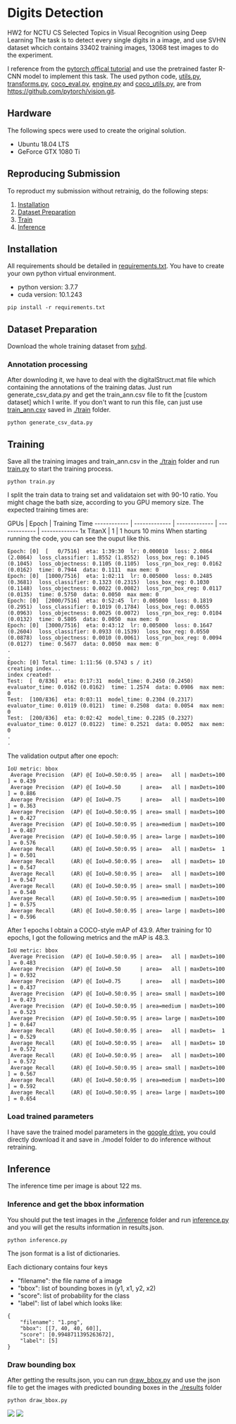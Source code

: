 # Digits Detection
HW2 for NCTU CS Selected Topics in Visual Recognition using Deep Learning
The task is to detect every single digits in a image, and use SVHN dataset whcich contains 33402 training images, 13068 test images to do the experiment.

I reference from the [pytorch offical tutorial](https://pytorch.org/tutorials/intermediate/torchvision_tutorial.html) and use the pretrained faster R-CNN model to implement this task.
The used python code, [utils.py](https://github.com/sweiichen/digits-detection/blob/main/utils.py), [transforms.py](https://github.com/sweiichen/digits-detection/blob/main/transforms.py), [coco_eval.py](https://github.com/sweiichen/digits-detection/blob/main/coco_eval.py), [engine.py](https://github.com/sweiichen/digits-detection/blob/main/engine.py) and [coco_utils.py](https://github.com/sweiichen/digits-detection/blob/main/coco_utils.py), are from https://github.com/pytorch/vision.git.



## Hardware
The following specs were used to create the original solution.
- Ubuntu 18.04 LTS
- GeForce GTX 1080 Ti

## Reproducing Submission
To reproduct my submission without retrainig, do the following steps:
1. [Installation](#installation)
2. [Dataset Preparation](#dataset-preparation)
3. [Train](#train)
4. [Inference](#inference)

## Installation
All requirements should be detailed in [requirements.txt](https://github.com/sweiichen/digits-detection/blob/main/requirements.txt). 
You have to create your own python virtual environment.
- python version: 3.7.7 
- cuda version: 10.1.243

```
pip install -r requirements.txt
```

## Dataset Preparation
Download the whole training dataset from [svhd](http://ufldl.stanford.edu/housenumbers/).
### Annotation processing 
After downloding it, we have to deal with the digitalStruct.mat file which containing the annotations of the training datas.
Just run generate_csv_data.py and get the train_ann.csv file to fit the [custom dataset] which I write.
If you don't want to run this file, can just use [train_ann.csv](https://github.com/sweiichen/digits-detection/blob/main/train/train_ann.csv) saved in [./train](https://github.com/sweiichen/digits-detection/tree/main/train) folder.

```
python generate_csv_data.py
```




## Training
Save all the training images and train_ann.csv in the [./train](https://github.com/sweiichen/digits-detection/tree/main/train) folder and run [train.py](https://github.com/sweiichen/digits-detection/blob/main/train.py) to start the training process. 

```
python train.py
```
I split the train data to traing set and validataion set with 90-10 ratio.
You might chage the bath size, according to you GPU memory size.
The expected training times are:

 GPUs  | Epoch | Training Time
------------ | ------------- | ------------- | ------------- | -------------
 1x TitanX  | 1 | 1 hours 10 mins
When starting running the code, you can see the ouput like this.
```
Epoch: [0]  [   0/7516]  eta: 1:39:30  lr: 0.000010  loss: 2.0864 (2.0864)  loss_classifier: 1.8552 (1.8552)  loss_box_reg: 0.1045 (0.1045)  loss_objectness: 0.1105 (0.1105)  loss_rpn_box_reg: 0.0162 (0.0162)  time: 0.7944  data: 0.1111  max mem: 0
Epoch: [0]  [1000/7516]  eta: 1:02:11  lr: 0.005000  loss: 0.2485 (0.3681)  loss_classifier: 0.1323 (0.2315)  loss_box_reg: 0.1030 (0.1148)  loss_objectness: 0.0022 (0.0082)  loss_rpn_box_reg: 0.0117 (0.0135)  time: 0.5750  data: 0.0050  max mem: 0
Epoch: [0]  [2000/7516]  eta: 0:52:45  lr: 0.005000  loss: 0.1819 (0.2951)  loss_classifier: 0.1019 (0.1784)  loss_box_reg: 0.0655 (0.0963)  loss_objectness: 0.0025 (0.0072)  loss_rpn_box_reg: 0.0104 (0.0132)  time: 0.5805  data: 0.0050  max mem: 0
Epoch: [0]  [3000/7516]  eta: 0:43:12  lr: 0.005000  loss: 0.1647 (0.2604)  loss_classifier: 0.0933 (0.1539)  loss_box_reg: 0.0550 (0.0878)  loss_objectness: 0.0010 (0.0061)  loss_rpn_box_reg: 0.0094 (0.0127)  time: 0.5677  data: 0.0050  max mem: 0
.
.
Epoch: [0] Total time: 1:11:56 (0.5743 s / it)
creating index...
index created!
Test:  [  0/836]  eta: 0:17:31  model_time: 0.2450 (0.2450)  evaluator_time: 0.0162 (0.0162)  time: 1.2574  data: 0.0986  max mem: 0
Test:  [100/836]  eta: 0:03:11  model_time: 0.2304 (0.2317)  evaluator_time: 0.0119 (0.0121)  time: 0.2508  data: 0.0054  max mem: 0
Test:  [200/836]  eta: 0:02:42  model_time: 0.2285 (0.2327)  evaluator_time: 0.0127 (0.0122)  time: 0.2521  data: 0.0052  max mem: 0
.
.
```

The validation output after one epoch:
```
IoU metric: bbox
 Average Precision  (AP) @[ IoU=0.50:0.95 | area=   all | maxDets=100 ] = 0.439
 Average Precision  (AP) @[ IoU=0.50      | area=   all | maxDets=100 ] = 0.886
 Average Precision  (AP) @[ IoU=0.75      | area=   all | maxDets=100 ] = 0.363
 Average Precision  (AP) @[ IoU=0.50:0.95 | area= small | maxDets=100 ] = 0.427
 Average Precision  (AP) @[ IoU=0.50:0.95 | area=medium | maxDets=100 ] = 0.487
 Average Precision  (AP) @[ IoU=0.50:0.95 | area= large | maxDets=100 ] = 0.576
 Average Recall     (AR) @[ IoU=0.50:0.95 | area=   all | maxDets=  1 ] = 0.501
 Average Recall     (AR) @[ IoU=0.50:0.95 | area=   all | maxDets= 10 ] = 0.547
 Average Recall     (AR) @[ IoU=0.50:0.95 | area=   all | maxDets=100 ] = 0.547
 Average Recall     (AR) @[ IoU=0.50:0.95 | area= small | maxDets=100 ] = 0.540
 Average Recall     (AR) @[ IoU=0.50:0.95 | area=medium | maxDets=100 ] = 0.575
 Average Recall     (AR) @[ IoU=0.50:0.95 | area= large | maxDets=100 ] = 0.596
```
After 1 epochs I obtain a COCO-style mAP of 43.9.
After training for 10 epochs, I got the following metrics and the mAP is 48.3.
```
IoU metric: bbox
 Average Precision  (AP) @[ IoU=0.50:0.95 | area=   all | maxDets=100 ] = 0.483
 Average Precision  (AP) @[ IoU=0.50      | area=   all | maxDets=100 ] = 0.932
 Average Precision  (AP) @[ IoU=0.75      | area=   all | maxDets=100 ] = 0.437
 Average Precision  (AP) @[ IoU=0.50:0.95 | area= small | maxDets=100 ] = 0.473
 Average Precision  (AP) @[ IoU=0.50:0.95 | area=medium | maxDets=100 ] = 0.523
 Average Precision  (AP) @[ IoU=0.50:0.95 | area= large | maxDets=100 ] = 0.647
 Average Recall     (AR) @[ IoU=0.50:0.95 | area=   all | maxDets=  1 ] = 0.529
 Average Recall     (AR) @[ IoU=0.50:0.95 | area=   all | maxDets= 10 ] = 0.572
 Average Recall     (AR) @[ IoU=0.50:0.95 | area=   all | maxDets=100 ] = 0.572
 Average Recall     (AR) @[ IoU=0.50:0.95 | area= small | maxDets=100 ] = 0.567
 Average Recall     (AR) @[ IoU=0.50:0.95 | area=medium | maxDets=100 ] = 0.592
 Average Recall     (AR) @[ IoU=0.50:0.95 | area= large | maxDets=100 ] = 0.654
```



### Load trained parameters
I have save the trained model parameters in the [google drive](https://drive.google.com/file/d/1YlV7PhROIFigH4E-lgHxWlUN6bkRWeOA/view?usp=sharing), you could directly download it and save in ./model folder to do inference without retraining.


## Inference
The inference time per image is about 122 ms.
### Inference and get the bbox information
You should put the test images in the [./inference](https://github.com/sweiichen/digits-detection/tree/main/inference) folder and run [inference.py](https://github.com/sweiichen/digits-detection/blob/main/inference.py) and you will get the results information in results.json.
```
python inference.py
```
The json format is a list of dictionaries.

Each dictionary contains four keys
- "filename": the file name of a image 
- "bbox": list of bounding boxes in (y1, x1, y2, x2)
- "score": list of probability for the class
- "label": list of label
which looks like: 
```
{
    "filename": "1.png",
    "bbox": [[7, 40, 40, 60]],
    "score": [0.9948711395263672], 
    "label": [5]
}
```

### Draw bounding box
After getting the results.json, you can run [draw_bbox.py](https://github.com/sweiichen/digits-detection/blob/main/draw_bbox.py) and use the json file to get the images with predicted bounding boxes in the [./results](https://github.com/sweiichen/digits-detection/tree/main/results) folder
```
python draw_bbox.py
```

![](https://i.imgur.com/N7OwQAc.png) 
![](https://i.imgur.com/aVjS6Ww.png)





